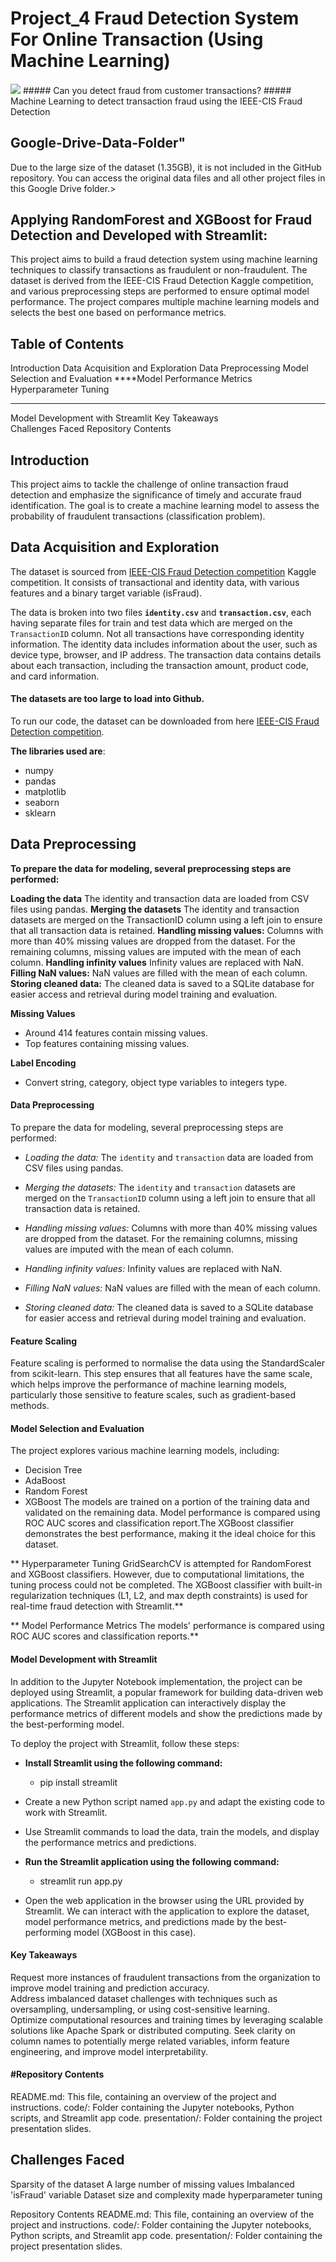 # Project_4 Fraud Detection System For Online Transaction (Using Machine Learning)

#### <p align="center">
  <img src="https://user-images.githubusercontent.com/112173540/225614794-ed8645e6-c6b5-4cea-bfd3-c70c8596f44e.jpg"/>
##### Can you detect fraud from customer transactions?
#####  Machine Learning to detect transaction fraud using the IEEE-CIS Fraud Detection

## Google-Drive-Data-Folder"
Due to the large size of the dataset (1.35GB), it is not included in the GitHub repository. You can access the original data files and all other project files in this Google Drive folder.></a>

## Applying RandomForest and XGBoost for Fraud Detection and Developed with Streamlit:
This project aims to build a fraud detection system using machine learning techniques to classify transactions as fraudulent or non-fraudulent. The dataset is derived from the IEEE-CIS Fraud Detection Kaggle competition, and various preprocessing steps are performed to ensure optimal model performance. The project compares multiple machine learning models and selects the best one based on performance metrics.

## Table of Contents
Introduction
Data Acquisition and Exploration
Data Preprocessing
Model Selection and Evaluation
****Model Performance Metrics  
Hyperparameter Tuning  
****
Model Development with Streamlit
Key Takeaways  
Challenges Faced
Repository Contents

## Introduction

This project aims to tackle the challenge of online transaction fraud detection and emphasize the significance of timely and accurate fraud identification. The goal is to create a machine learning model to assess the probability of fraudulent transactions (classification problem).

## Data Acquisition and Exploration

The dataset is sourced from [IEEE-CIS Fraud Detection competition](https://www.kaggle.com/c/ieee-fraud-detection/overview) Kaggle competition. It consists of transactional and identity data, with various features and a binary target variable (isFraud).

The data is broken into two files **`identity.csv`** and **`transaction.csv`**, each having separate files for train and test data which are merged on the `TransactionID` column. Not all transactions have corresponding identity information. The identity data includes information about the user, such as device type, browser, and IP address. The transaction data contains details about each transaction, including the transaction amount, product code, and card information.

#### The datasets are too large to load into Github. 
To run our code, the dataset can be downloaded from here [IEEE-CIS Fraud Detection competition](https://www.kaggle.com/c/ieee-fraud-detection/overview).

**The libraries used are**:  
- numpy
- pandas
- matplotlib
- seaborn
- sklearn


## Data Preprocessing   

**To prepare the data for modeling, several preprocessing steps are performed:**

**Loading the data**
The identity and transaction data are loaded from CSV files using pandas.
**Merging the datasets** The identity and transaction datasets are merged on the TransactionID column using a left join to ensure that all transaction data is retained.
**Handling missing values:**
Columns with more than 40% missing values are dropped from the dataset. For the remaining columns, missing values are imputed with the mean of each column.
**Handling infinity values**
Infinity values are replaced with NaN.
**Filling NaN values:**
NaN values are filled with the mean of each column.
**Storing cleaned data:**
The cleaned data is saved to a SQLite database for easier access and retrieval during model training and evaluation.




**Missing Values**
- Around 414 features contain missing values.
- Top features containing missing values.

**Label Encoding**
- Convert string, category, object type variables to integers type.

#### Data Preprocessing
To prepare the data for modeling, several preprocessing steps are performed:

  - *Loading the data:* The `identity` and `transaction` data are loaded from CSV files using pandas.

  - *Merging the datasets:* The `identity` and `transaction` datasets are merged on the `TransactionID` column using a left join to ensure that all transaction data is retained.

  - *Handling missing values:* Columns with more than 40% missing values are dropped from the dataset. For the remaining columns, missing values are imputed with the mean of each column.

  - *Handling infinity values:* Infinity values are replaced with NaN.

  - *Filling NaN values:* NaN values are filled with the mean of each column.

  - *Storing cleaned data:* The cleaned data is saved to a SQLite database for easier access and retrieval during model training and evaluation.

#### Feature Scaling
Feature scaling is performed to normalise the data using the StandardScaler from scikit-learn. This step ensures that all features have the same scale, which helps improve the performance of machine learning models, particularly those sensitive to feature scales, such as gradient-based methods.

####  Model Selection and Evaluation
The project explores various machine learning models, including:

  - Decision Tree
  - AdaBoost
  - Random Forest
  - XGBoost
The models are trained on a portion of the training data and validated on the remaining data. Model performance is compared using ROC AUC scores and classification report.The XGBoost classifier demonstrates the best performance, making it the ideal choice for this dataset.

** Hyperparameter Tuning
GridSearchCV is attempted for RandomForest and XGBoost classifiers. However, due to computational limitations, the tuning process could not be completed. The XGBoost classifier with built-in regularization techniques (L1, L2, and max depth constraints) is used for real-time fraud detection with Streamlit.**



** Model Performance Metrics
The models' performance is compared using ROC AUC scores and classification reports.**



#### Model Development with Streamlit 
In addition to the Jupyter Notebook implementation, the project can be deployed using Streamlit, a popular framework for building data-driven web applications. The Streamlit application can interactively display the performance metrics of different models and show the predictions made by the best-performing model.

To deploy the project with Streamlit, follow these steps:

  - **Install Streamlit using the following command:**
      -  pip install streamlit
      
  - Create a new Python script named `app.py` and adapt the existing code to work with Streamlit. 
  - Use Streamlit commands to load the data, train the models, and display the performance metrics and predictions.

  - **Run the Streamlit application using the following command:**
      - streamlit run app.py

  - Open the web application in the browser using the URL provided by Streamlit. We can interact with the application to explore the dataset, model performance metrics, and predictions made by the best-performing model (XGBoost in this case).

#### Key Takeaways
Request more instances of fraudulent transactions from the organization to improve model training and prediction accuracy.  
Address imbalanced dataset challenges with techniques such as oversampling, undersampling, or using cost-sensitive learning.    
Optimize computational resources and training times by leveraging scalable solutions like Apache Spark or distributed computing.
Seek clarity on column names to potentially merge related variables, inform feature engineering, and improve model interpretability.  
#### #Repository Contents
README.md: This file, containing an overview of the project and instructions.
code/: Folder containing the Jupyter notebooks, Python scripts, and Streamlit app code.
presentation/: Folder containing the project presentation slides.


## Challenges Faced
Sparsity of the dataset
A large number of missing values
Imbalanced 'isFraud' variable
Dataset size and complexity made hyperparameter tuning

Repository Contents
README.md: This file, containing an overview of the project and instructions.
code/: Folder containing the Jupyter notebooks, Python scripts, and Streamlit app code.
presentation/: Folder containing the project presentation slides.


